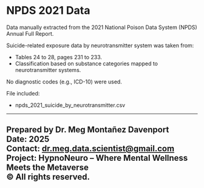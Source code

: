 # NPDS 2021 Data

Data manually extracted from the 2021 National Poison Data System (NPDS) Annual Full Report.

Suicide-related exposure data by neurotransmitter system was taken from:

- Tables 24 to 28, pages 231 to 233.
- Classification based on substance categories mapped to neurotransmitter systems.

No diagnostic codes (e.g., ICD-10) were used.

File included:  
- npds_2021_suicide_by_neurotransmitter.csv


---
Prepared by Dr. Meg Montañez Davenport  
Date: 2025  
Contact: dr.meg.data.scientist@gmail.com  
Project: HypnoNeuro – Where Mental Wellness Meets the Metaverse  
© All rights reserved.
---
